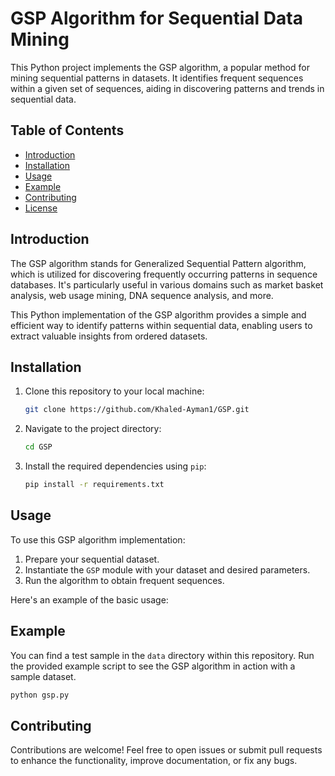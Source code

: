 # GSP Algorithm for Sequential Data Mining

This Python project implements the GSP algorithm, a popular method for mining sequential patterns in datasets. It identifies frequent sequences within a given set of sequences, aiding in discovering patterns and trends in sequential data.

## Table of Contents

- [Introduction](#introduction)
- [Installation](#installation)
- [Usage](#usage)
- [Example](#example)
- [Contributing](#contributing)
- [License](#license)

## Introduction

The GSP algorithm stands for Generalized Sequential Pattern algorithm, which is utilized for discovering frequently occurring patterns in sequence databases. It's particularly useful in various domains such as market basket analysis, web usage mining, DNA sequence analysis, and more.

This Python implementation of the GSP algorithm provides a simple and efficient way to identify patterns within sequential data, enabling users to extract valuable insights from ordered datasets.

## Installation

1. Clone this repository to your local machine:

    ```bash
    git clone https://github.com/Khaled-Ayman1/GSP.git
    ```

2. Navigate to the project directory:

    ```bash
    cd GSP
    ```

3. Install the required dependencies using `pip`:

    ```bash
    pip install -r requirements.txt
    ```

## Usage

To use this GSP algorithm implementation:

1. Prepare your sequential dataset.
2. Instantiate the `GSP` module with your dataset and desired parameters.
3. Run the algorithm to obtain frequent sequences.

Here's an example of the basic usage:

## Example

You can find a test sample in the `data` directory within this repository. Run the provided example script to see the GSP algorithm in action with a sample dataset.

```bash
python gsp.py
```

## Contributing

Contributions are welcome! Feel free to open issues or submit pull requests to enhance the functionality, improve documentation, or fix any bugs.
